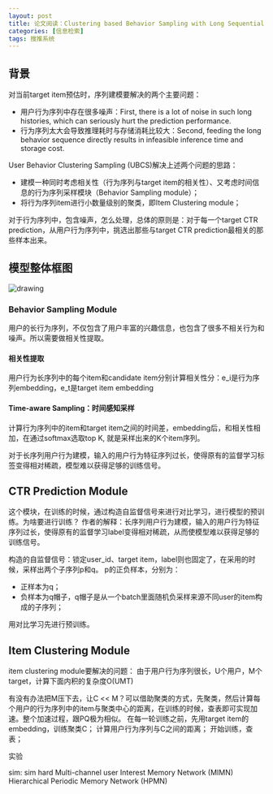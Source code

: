 ```yaml
---
layout: post
title: 论文阅读：Clustering based Behavior Sampling with Long Sequential Data for CTR Prediction
categories: [信息检索]
tags: 搜推系统
---
```


## 背景

对当前target item预估时，序列建模要解决的两个主要问题：

- 用户行为序列中存在很多噪声：First, there is a lot of noise in such long histories, which can seriously hurt the prediction performance.
- 行为序列太大会导致推理耗时与存储消耗比较大：Second, feeding the long behavior sequence directly results in infeasible inference time and storage cost.

User Behavior Clustering Sampling (UBCS)解决上述两个问题的思路：

- 建模一种同时考虑相关性（行为序列与target item的相关性）、又考虑时间信息的行为序列采样模块（Behavior Sampling module）；
- 将行为序列item进行小数量级别的聚类，即Item Clustering module；

对于行为序列中，包含噪声，怎么处理，总体的原则是：对于每一个target CTR prediction，从用户行为序列中，挑选出那些与target CTR prediction最相关的那些样本出来。

## 模型整体框图

![drawing](http://yongyuan.name/imgs/posts/ubcs_1.png)


### Behavior Sampling Module
用户的长行为序列，不仅包含了用户丰富的兴趣信息，也包含了很多不相关行为和噪声。所以需要做相关性提取。

#### 相关性提取

用户行为长序列中的每个item和candidate item分别计算相关性分：e_i是行为序列embedding，e_t是target item embedding    

#### Time-aware Sampling：时间感知采样    

计算行为序列中的item和target item之间的时间差，embedding后，和相关性相加，在通过softmax选取top K, 就是采样出来的K个item序列。    

对于长序列用户行为建模，输入的用户行为特征序列过长，使得原有的监督学习标签变得相对稀疏，模型难以获得足够的训练信号。
 
## CTR Prediction Module

这个模块，在训练的时候，通过构造自监督信号来进行对比学习，进行模型的预训练。为啥要进行训练？
作者的解释：长序列用户行为建模，输入的用户行为特征序列过长，使得原有的监督学习label变得相对稀疏，从而使模型难以获得足够的训练信号。


构造的自监督信号：锁定user_id、target item，label则也固定了，在采用的时候，采样出两个子序列p和q。
p的正负样本，分别为：

 - 正样本为q；
 - 负样本为q帽子，q帽子是从一个batch里面随机负采样来源不同user的item构成的子序列；

用对比学习先进行预训练。

## Item Clustering Module

item clustering module要解决的问题：
由于用户行为序列很长，U个用户，M个target，计算下面内积的复杂度O(UMT)

有没有办法把M压下去，让C << M？可以借助聚类的方式，先聚类，然后计算每个用户的行为序列中的item与聚类中心的距离，在训练的时候，查表即可实现加速。整个加速过程，跟PQ极为相似。
在每一轮训练之前，先用target item的embedding，训练聚类C；
计算用户行为序列与C之间的距离；
开始训练，查表；


实验

sim: sim hard
Multi-channel user Interest Memory Network (MIMN)
Hierarchical Periodic Memory Network (HPMN)



 




